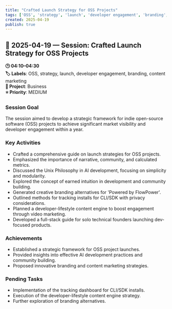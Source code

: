 ```yaml
---
title: "Crafted Launch Strategy for OSS Projects"
tags: ['OSS', 'strategy', 'launch', 'developer engagement', 'branding', 'content marketing']
created: 2025-04-19
publish: true
---
```


## 📅 2025-04-19 — Session: Crafted Launch Strategy for OSS Projects

**🕒 04:10–04:30**  
**🏷️ Labels**: OSS, strategy, launch, developer engagement, branding, content marketing  
**📂 Project**: Business  
**⭐ Priority**: MEDIUM  


### Session Goal
The session aimed to develop a strategic framework for indie open-source software (OSS) projects to achieve significant market visibility and developer engagement within a year.

### Key Activities
- Crafted a comprehensive guide on launch strategies for OSS projects.
- Emphasized the importance of narrative, community, and calculated metrics.
- Discussed the Unix Philosophy in AI development, focusing on simplicity and modularity.
- Explored the concept of earned intuition in development and community building.
- Generated creative branding alternatives for 'Powered by FlowPower'.
- Outlined methods for tracking installs for CLI/SDK with privacy considerations.
- Planned a developer-lifestyle content engine to boost engagement through video marketing.
- Developed a full-stack guide for solo technical founders launching dev-focused products.

### Achievements
- Established a strategic framework for OSS project launches.
- Provided insights into effective AI development practices and community building.
- Proposed innovative branding and content marketing strategies.

### Pending Tasks
- Implementation of the tracking dashboard for CLI/SDK installs.
- Execution of the developer-lifestyle content engine strategy.
- Further exploration of branding alternatives.
